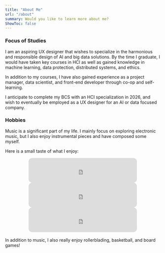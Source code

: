 ```yaml
---
title: "About Me"
url: "/about"
summary: Would you like to learn more about me?
ShowToc: false
---
```


### Focus of Studies

I am an aspiring UX designer that wishes to specialize in the harmonious and responsible design of AI and big data solutions. By the time I graduate, I would have taken key courses in HCI as well as gained knowledge in machine learning, data protection, distributed systems, and ethics.

In addition to my courses, I have also gained experience as a project manager, data scientist, and front-end developer through co-op and self-learning.

I anticipate to complete my BCS with an HCI specialization in 2026, and wish to eventually be employed as a UX designer for an AI or data focused company.



### Hobbies

Music is a significant part of my life. I mainly focus on exploring electronic music, but I also enjoy instrumental pieces and have composed some myself.

Here is a small taste of what I enjoy:

<center>
<iframe style="border-radius:12px" src="https://open.spotify.com/embed/track/4XOR7hjKP0CsmOkKCFKGZg?utm_source=generator&theme=0" width="70%" height="80" frameBorder="0" allowfullscreen="" allow="autoplay; clipboard-write; encrypted-media; fullscreen; picture-in-picture" loading="lazy"></iframe>

<iframe style="border-radius:12px" src="https://open.spotify.com/embed/track/0CjbkHv9LCC79esCLn6cgw?utm_source=generator&theme=0" width="70%" height="80" frameBorder="0" allowfullscreen="" allow="autoplay; clipboard-write; encrypted-media; fullscreen; picture-in-picture" loading="lazy"></iframe>

<iframe style="border-radius:12px" src="https://open.spotify.com/embed/track/0qFQNsr4rziRjYGEUSHHiv?utm_source=generator&theme=0" width="70%" height="80" frameBorder="0" allowfullscreen="" allow="autoplay; clipboard-write; encrypted-media; fullscreen; picture-in-picture" loading="lazy"></iframe>
</center>

<br>
In addition to music, I also really enjoy rollerblading, basketball, and board games!